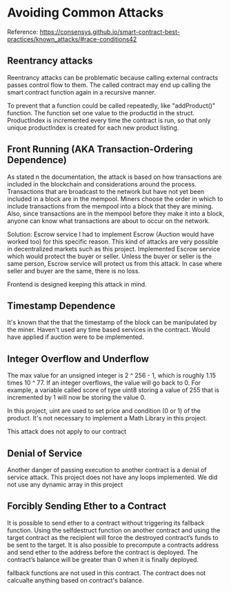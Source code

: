 Avoiding Common Attacks
===

Reference:
https://consensys.github.io/smart-contract-best-practices/known_attacks/#race-conditions42

## Reentrancy attacks

Reentrancy attacks can be problematic because calling external contracts passes control flow to them. The called contract may end up calling the smart contract function again in a recursive manner.

To prevent that a function could be called repeatedly, like "addProduct()" function. The function set one value to the productId in the struct. ProductIndex is incremented every time the contract is run, so that only unique productIndex is created for each new product listing.

## Front Running (AKA Transaction-Ordering Dependence)

As stated n the documentation, the attack is based on how transactions are included in the blockchain and considerations around the process. Transactions that are broadcast to the network but have not yet been included in a block are in the mempool. Miners choose the order in which to include transactions from the mempool into a block that they are mining. Also, since transactions are in the mempool before they make it into a block, anyone can know what transactions are about to occur on the network.

Solution: Escrow service
I had to implement Escrow (Auction would have worked too) for this specific reason. This kind of attacks are very possible in decentralized markets such as this project. Implemented Escrow service which would protect the buyer or seller. Unless the buyer or seller is the same person, Escrow service will protect us from this attack. In case where seller and buyer are the same, there is no loss.

Frontend is designed keeping this attack in mind.

## Timestamp Dependence

It's known that the that the timestamp of the block can be manipulated by the miner. Haven't used any time based services in the contract. Would have applied if auction were to be implemented.

## Integer Overflow and Underflow

The max value for an unsigned integer is 2 ^ 256 - 1, which is roughly 1.15 times 10 ^ 77. If an integer overflows, the value will go back to 0. For example, a variable called score of type uint8 storing a value of 255 that is incremented by 1 will now be storing the value 0.

In this project, uint are used to set price and condition (0 or 1) of the product. It's not necessary to implement a Math Library in this project.

This attack does not apply to our contract

## Denial of Service

Another danger of passing execution to another contract is a denial of service attack. This project does not have any loops implemented. We did not use any dynamic array in this project

## Forcibly Sending Ether to a Contract

It is possible to send ether to a contract without triggering its fallback function. Using the selfdestruct function on another contract and using the target contract as the recipient will force the destroyed contract’s funds to be sent to the target. It is also possible to precompute a contracts address and send ether to the address before the contract is deployed. The contract’s balance will be greater than 0 when it is finally deployed.

fallback functions are not used in this contract. The contract does not calcualte anything based on contract's balance.
